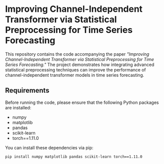 # Improving Channel-Independent Transformer via Statistical Preprocessing for Time Series Forecasting

This repository contains the code accompanying the paper *"Improving Channel-Independent Transformer via Statistical Preprocessing for Time Series Forecasting."* The project demonstrates how integrating advanced statistical preprocessing techniques can improve the performance of channel-independent transformer models in time series forecasting.

## Requirements

Before running the code, please ensure that the following Python packages are installed:

- numpy
- matplotlib
- pandas
- scikit-learn
- torch==1.11.0

You can install these dependencies via pip:

```bash
pip install numpy matplotlib pandas scikit-learn torch==1.11.0
